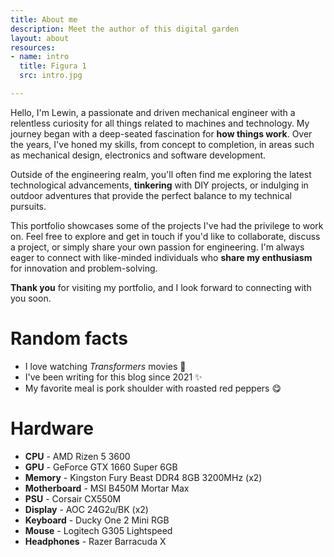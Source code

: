```yaml
---
title: About me
description: Meet the author of this digital garden
layout: about
resources:
- name: intro
  title: Figura 1
  src: intro.jpg

---
```


Hello, I'm Lewin, a passionate and driven mechanical engineer with a relentless curiosity for all things related to machines and technology. My journey began with a deep-seated fascination for **how things work**. Over the years, I've honed my skills, from concept to completion, in areas such as mechanical design, electronics and software development.

Outside of the engineering realm, you'll often find me exploring the latest technological advancements, **tinkering** with DIY projects, or indulging in outdoor adventures that provide the perfect balance to my technical pursuits.

This portfolio showcases some of the projects I've had the privilege to work on. Feel free to explore and get in touch if you'd like to collaborate, discuss a project, or simply share your own passion for engineering. I'm always eager to connect with like-minded individuals who **share my enthusiasm** for innovation and problem-solving.

**Thank you** for visiting my portfolio, and I look forward to connecting with you soon.

# Random facts

- I love watching *Transformers* movies 🤖
- I've been writing for this blog since 2021 ✨
- My favorite meal is pork shoulder with roasted red peppers 😋 

# Hardware

- **CPU** - AMD Rizen 5 3600
- **GPU** - GeForce GTX 1660 Super 6GB
- **Memory** - Kingston Fury Beast DDR4 8GB 3200MHz (x2)
- **Motherboard** - MSI B450M Mortar Max
- **PSU** - Corsair CX550M
- **Display** - AOC 24G2u/BK (x2)
- **Keyboard** - Ducky One 2 Mini RGB
- **Mouse** - Logitech G305 Lightspeed
- **Headphones** - Razer Barracuda X